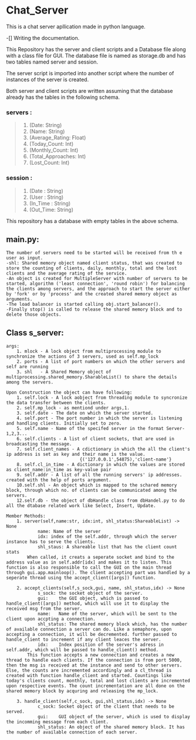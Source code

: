 # Chat_Server
 This is a chat server apllication made in python language.

-[] Writing the documentation.

This Repository has the server and client scripts and a Database file along with a class file for GUI. The database file is named as storage.db and has two tables named server and session.

The server script is imported into another script where the number of instances of the server is created.

Both server and client scripts are written assuming that the database already has the tables in the following schema.

### servers :
>	1. (Date: String)
>	2. (Name: String)
>	3. (Average_Rating: Float)
>	4. (Today_Count: Int)
>	5. (Monthly_Count: Int)
>	6. (Total_Approaches: Int)
>	7. (Lost_Count: Int) 


### session :
>	1. (Date : String)
>	2. (User : String)
>	3. (In_Time : String)
>	4. (Out_Time: String)


This repository has a database with empty tables in the above schema.

## main.py:
	The number of servers need to be started will be received from th e user as input.
	-shl: Shared memory object named client status, that was created to store the counting of clients, daily, monthly, total and the lost clients and the average rating of the service.
	-An object is created for MultipleServer with number of servers to be started, algorithm ('least connection', 'round robin') for balancing the clients among servers, and the approach to start the server either by 'fork' or by 'process' and the created shared memory object as arguments.
	-The load balancer is started calling obj.start_balancer().
	-Finally stop() is called to release the shared memory block and to delete those objects.




## Class s_server:
	args:
		1. mlock - A lock object from multiprocessing module to synchronize the actions of 3 servers, used as self.mp_lock
		2. ports - A list of port numbers on which the other servers and self are running
		3. shl 	 - A Shared Memory object of multiprocessing.shared_memory.SharableList() to share the details among the servers.

	Upon Construction the object can have following:
		1. self.lock - A lock aobject from threading module to syncronize the data transfer between the clients.
		2. self.mp_lock - as mentiond under args,1.
		3. self.date - The date on which the server started.
		4. self.port - The port number in which the server is listening and handling clients. Initially set to zero.
		5. self.name - Name of the specifed server in the format Server-1,2,3...
		6. self.clients - A list of client sockets, that are used in broadcasting the message.
		7. self.client_names - A cdictionary in which the all the client's ip address is set as key and their name is the value.
								{('127.0.0.1',54875),'client-name'}
		8. self.cl_in_time - A dictionary in which the values are stored as client_name:in_time as key-value pair
		9. self.addr - A list of all the running servers' ip addresses. created with the help of ports argument.
		10.self.shl - An object which is mapped to the schared memory block, through which no. of clients can be communicated among the servers.
		12.self.db - the object of dbHandle class from dbHandel.py to do all the dtabase related work like Select, Insert, Update.

	Member Methods:
		1. server(self,name:str, idx:int, shl_status:ShareableList) -> None
				name: Name of the server
				idx: index of the self.addr, through which the server instance has to serve the clients.
				shl_staus: A shareable list that has the client count stats
			When called, it creats a seperate socket and bind to the address value as in self.addr[idx] and makes it to listen. This function is also responsible to call the GUI on the main thread through gui.app.mainloop(). The client accepting part was handled by a seperate thread using the accept_client([args]) function.

		2. accept_clients(self,s_sock,gui, name, shl_status,idx) -> None
				s_sock: the socket object of the server.
				gui:	the GUI object, which is passed to handle_client([args]) method, which will use it to display the received msg from the server.
				name:	Name of the server, which will be sent to the client upon accpting a connection.
				shl_status: The shared memory block which, has the number of available connection a server can do. Like a semaphore, upon accepting a connection, it will be decremented. further passed to handle_client to increment if any client leaces the server.
				idx:	Index position of the server's adress in self.addr, which will be passed to handle_client() method.
			This function accepts a new connection and creates a new thread to handle each clients. If the connection is from port 5000, then the msg is received at the instance and send to other servers. Else, the counts are incremented accordingly and a cl_thread is created with function handle_client and started. Countings like today's clients count, monthly, total and lost clients are incremented upon respective events. The count incrementation are all done on the shared memory block by acquring and releasing the mp_lock.

		3. handle_client(self,c_sock, gui,shl_status,idx) -> None
				c_sock: Socket object of the client that needs to be served.
				gui: 	GUI object of the server, which is used to display the incomming message from each client.
				shl_status: An object of the shared memory block. It has the number of available connection of each server.

